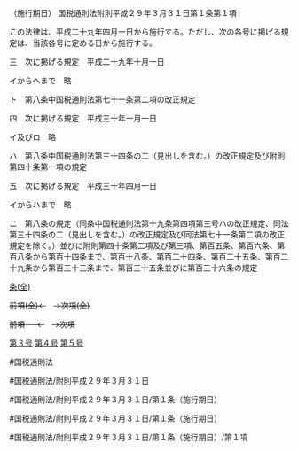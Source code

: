 （施行期日）
国税通則法附則平成２９年３月３１日第１条第１項

この法律は、平成二十九年四月一日から施行する。ただし、次の各号に掲げる規定は、当該各号に定める日から施行する。

三　次に掲げる規定　平成二十九年十月一日

イからヘまで　略

ト　第八条中国税通則法第七十一条第二項の改正規定

四　次に掲げる規定　平成三十年一月一日

イ及びロ　略

ハ　第八条中国税通則法第三十四条の二（見出しを含む。）の改正規定及び附則第四十条第一項の規定

五　次に掲げる規定　平成三十年四月一日

イからハまで　略

ニ　第八条の規定（同条中国税通則法第十九条第四項第三号ハの改正規定、同法第三十四条の二（見出しを含む。）の改正規定及び同法第七十一条第二項の改正規定を除く。）並びに附則第四十条第二項及び第三項、第百五条、第百六条、第百八条から第百十四条まで、第百十八条、第百二十四条、第百二十五条、第百二十九条から第百三十三条まで、第百三十五条並びに第百三十六条の規定

[条(全)](国税通則法＿＿＿＿附則平成２９年３月３１日第１条_.md)

~~前項(全)←~~　~~→次項(全)~~

~~前項 　 ←~~　~~→次項~~

[第３号](国税通則法＿＿＿＿附則平成２９年３月３１日第１条第１項第３号.md)  [第４号](国税通則法＿＿＿＿附則平成２９年３月３１日第１条第１項第４号.md)  [第５号](国税通則法＿＿＿＿附則平成２９年３月３１日第１条第１項第５号.md)  

#国税通則法

#国税通則法/附則平成２９年３月３１日

#国税通則法/附則平成２９年３月３１日/第１条（施行期日）

#国税通則法/附則平成２９年３月３１日/第１条（施行期日）

#国税通則法/附則平成２９年３月３１日/第１条（施行期日）/第１項


